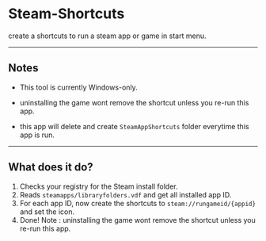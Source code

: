 # Steam-Shortcuts
create a shortcuts to run a steam app or game in start menu.

---

## Notes

- This tool is currently Windows-only.

- uninstalling the game wont remove the shortcut unless you re-run this app.

- this app will delete and create `SteamAppShortcuts` folder everytime this app is run.

---

## What does it do?

1. Checks your registry for the Steam install folder.
2. Reads `steamapps/libraryfolders.vdf` and get all installed app ID.
3. For each app ID, now create the shortcuts to `steam://rungameid/{appid}` and set the icon.
4. Done! Note : uninstalling the game wont remove the shortcut unless you re-run this app.
